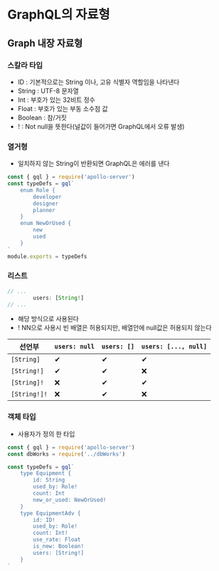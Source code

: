 # GraphQL의 자료형

## Graph 내장 자료형

### 스칼라 타입
- ID : 기본적으로는 String 이나, 고유 식별자 역할임을 나타낸다
- String : UTF-8 문자열
- Int : 부호가 있는 32비트 정수
- Float : 부호가 있는 부동 소수점 값
- Boolean : 참/거짓
- ! : Not null을 뜻한다(널값이 들어가면 GraphQL에서 오류 발생)

### 열거형
- 일치하지 않는 String이 반환되면 GraphQL은 에러를 낸다
```javascript
const { gql } = require('apollo-server')
const typeDefs = gql`
    enum Role {
        developer
        designer
        planner
    }
    enum NewOrUsed {
        new
        used
    }
`
module.exports = typeDefs
```

### 리스트
```javascript
// ...
        users: [String!]
// ...
```
- 해당 방식으로 사용된다
- ! NN으로 사용시 빈 배열은 허용되지만, 배열안에 null값은 허용되지 않는다

| 선언부         | `users: null` | `users: []` | `users: [..., null]` |
|----------------|---------------|-------------|------------------------|
| `[String]`     | ✔             | ✔           | ✔                      |
| `[String!]`    | ✔             | ✔           | ❌                     |
| `[String]!`    | ❌            | ✔           | ✔                      |
| `[String!]!`   | ❌            | ✔           | ❌                     |


### 객체 타입

- 사용자가 정의 한 타입

```javascript
const { gql } = require('apollo-server')
const dbWorks = require('../dbWorks')

const typeDefs = gql`
    type Equipment {
        id: String
        used_by: Role!
        count: Int
        new_or_used: NewOrUsed!
    }
    type EquipmentAdv {
        id: ID!
        used_by: Role!
        count: Int!
        use_rate: Float
        is_new: Boolean!
        users: [String!]
    }
`
```
